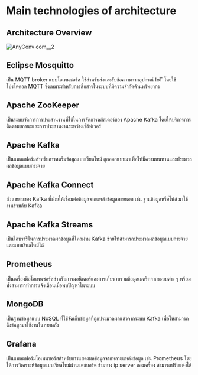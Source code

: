 # Main technologies of architecture

## Architecture Overview


![AnyConv com__2](https://github.com/user-attachments/assets/503923ee-0cdb-4901-ab9f-79062bb9ef98)



## Eclipse Mosquitto

เป็น MQTT broker แบบโอเพนซอร์ส ใช้สำหรับส่งและรับข้อความจากอุปกรณ์ IoT โดยใช้โปรโตคอล MQTT ซึ่งเหมาะสำหรับการสื่อสารในระบบที่มีความจำกัดด้านทรัพยากร


## Apache ZooKeeper
เป็นระบบจัดการการประสานงานที่ใช้ในการจัดการคลัสเตอร์ของ Apache Kafka โดยให้บริการการติดตามสถานะและการประสานงานระหว่างเซิร์ฟเวอร์


## Apache Kafka

เป็นแพลตฟอร์มสำหรับการสตรีมข้อมูลแบบเรียลไทม์ ถูกออกแบบมาเพื่อให้มีความทนทานและประมวลผลข้อมูลแบบกระจาย

## Apache Kafka Connect

ส่วนขยายของ Kafka ที่ช่วยให้เชื่อมต่อข้อมูลจากแหล่งข้อมูลภายนอก เช่น ฐานข้อมูลหรือไฟล์ มาใช้งานร่วมกับ Kafka

## Apache Kafka Streams
เป็นไลบรารีในการประมวลผลข้อมูลที่ไหลผ่าน Kafka ช่วยให้สามารถประมวลผลข้อมูลแบบกระจายและแบบเรียลไทม์ได้


## Prometheus

เป็นเครื่องมือโอเพนซอร์สสำหรับการมอนิเตอร์และการเก็บรวบรวมข้อมูลเมตริกจากระบบต่าง ๆ พร้อมทั้งสามารถทำการแจ้งเตือนเมื่อพบปัญหาในระบบ

## MongoDB

เป็นฐานข้อมูลแบบ NoSQL ที่ใช้จัดเก็บข้อมูลที่ถูกประมวลผลแล้วจากระบบ Kafka เพื่อให้สามารถดึงข้อมูลมาใช้งานในภายหลัง

## Grafana
เป็นแพลตฟอร์มโอเพนซอร์สสำหรับการแสดงผลข้อมูลจากหลายแหล่งข้อมูล เช่น Prometheus โดยให้การวิเคราะห์ข้อมูลแบบเรียลไทม์ผ่านแดชบอร์ด  ข้ามทาง  ip server ของเครื่อง  สามารถปรับแต่งได้

